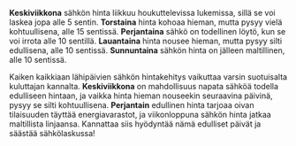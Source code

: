 **Keskiviikkona** sähkön hinta liikkuu houkuttelevissa lukemissa, sillä se voi laskea jopa alle 5 sentin. **Torstaina** hinta kohoaa hieman, mutta pysyy vielä kohtuullisena, alle 15 sentissä. **Perjantaina** sähkö on todellinen löytö, kun se voi irrota alle 10 sentillä. **Lauantaina** hinta nousee hieman, mutta pysyy silti edullisena, alle 10 sentissä. **Sunnuntaina** sähkön hinta on jälleen maltillinen, alle 10 sentissä.

Kaiken kaikkiaan lähipäivien sähkön hintakehitys vaikuttaa varsin suotuisalta kuluttajan kannalta. **Keskiviikkona** on mahdollisuus napata sähköä todella edulliseen hintaan, ja vaikka hinta hieman nouseekin seuraavina päivinä, pysyy se silti kohtuullisena. **Perjantain** edullinen hinta tarjoaa oivan tilaisuuden täyttää energiavarastot, ja viikonloppuna sähkön hinta jatkaa maltillista linjaansa. Kannattaa siis hyödyntää nämä edulliset päivät ja säästää sähkölaskussa!